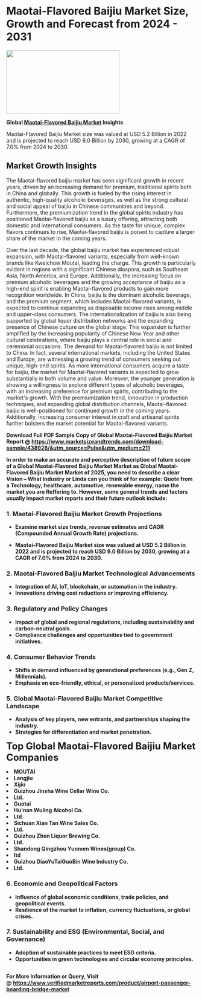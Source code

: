 <H1>Maotai-Flavored Baijiu Market Size, Growth and Forecast from 2024 - 2031</H1><img class="aligncenter size-medium wp-image-584254" src="https://thirdeyenews.in/wp-content/uploads/2024/09/Global-Market-Research-300x168.jpeg" alt="" width="300" height="168" /><p><strong>Global&nbsp;<a href="https://www.marketsizeandtrends.com/download-sample/438928/&amp;utm_source=Pulse&amp;utm_medium=211">Maotai-Flavored Baijiu Market</a> Insights</strong></p><p>Maotai-Flavored Baijiu Market size was valued at USD 5.2 Billion in 2022 and is projected to reach USD 9.0 Billion by 2030, growing at a CAGR of 7.0% from 2024 to 2030.</p><p><h2>Market Growth Insights</h2> <p>The Maotai-flavored baijiu market has seen significant growth in recent years, driven by an increasing demand for premium, traditional spirits both in China and globally. This growth is fueled by the rising interest in authentic, high-quality alcoholic beverages, as well as the strong cultural and social appeal of baijiu in Chinese communities and beyond. Furthermore, the premiumization trend in the global spirits industry has positioned Maotai-flavored baijiu as a luxury offering, attracting both domestic and international consumers. As the taste for unique, complex flavors continues to rise, Maotai-flavored baijiu is poised to capture a larger share of the market in the coming years.</p> <p><strong></strong></p> <p>Over the last decade, the global baijiu market has experienced robust expansion, with Maotai-flavored variants, especially from well-known brands like Kweichow Moutai, leading the charge. This growth is particularly evident in regions with a significant Chinese diaspora, such as Southeast Asia, North America, and Europe. Additionally, the increasing focus on premium alcoholic beverages and the growing acceptance of baijiu as a high-end spirit is enabling Maotai-flavored products to gain more recognition worldwide. In China, baijiu is the dominant alcoholic beverage, and the premium segment, which includes Maotai-flavored variants, is expected to continue expanding as disposable income rises among middle and upper-class consumers. The internationalization of baijiu is also being supported by global liquor distribution networks and the expanding presence of Chinese culture on the global stage. This expansion is further amplified by the increasing popularity of Chinese New Year and other cultural celebrations, where baijiu plays a central role in social and ceremonial occasions. The demand for Maotai-flavored baijiu is not limited to China. In fact, several international markets, including the United States and Europe, are witnessing a growing trend of consumers seeking out unique, high-end spirits. As more international consumers acquire a taste for baijiu, the market for Maotai-flavored variants is expected to grow substantially in both volume and value. Moreover, the younger generation is showing a willingness to explore different types of alcoholic beverages, with an increasing preference for premium spirits, contributing to the market's growth. With the premiumization trend, innovation in production techniques, and expanding global distribution channels, Maotai-flavored baijiu is well-positioned for continued growth in the coming years. Additionally, increasing consumer interest in craft and artisanal spirits further bolsters the market potential for Maotai-flavored variants.</p> <p><strong></p><p><span class=""><strong>Download Full PDF Sample Copy of Global Maotai-Flavored Baijiu Market Report</strong> @ <a href="https://www.marketsizeandtrends.com/download-sample/438928/&amp;utm_source=Pulse&amp;utm_medium=211" target="_blank">https://www.marketsizeandtrends.com/download-sample/438928/&amp;utm_source=Pulse&amp;utm_medium=211</a></span></p><p>In order to make an accurate and perceptive description of future scope of a Global&nbsp;Maotai-Flavored Baijiu Market Market as Global&nbsp;Maotai-Flavored Baijiu Market Market of 2025, you need to describe a clear Vision &ndash; What Industry or Linda can you think of for example: Quote from a Technology, healthcare, automotive, renewable energy, name the market you are Reffering to. However, some general trends and factors usually impact market reports and their future outlook include:</p><h3>1.&nbsp;<strong>Maotai-Flavored Baijiu Market Growth Projections</strong></h3><ul><li>Examine market size trends, revenue estimates and CAGR (Compounded Annual Growth Rate) projections.</li><li><p>Maotai-Flavored Baijiu Market size was valued at USD 5.2 Billion in 2022 and is projected to reach USD 9.0 Billion by 2030, growing at a CAGR of 7.0% from 2024 to 2030.</p></li></ul><h3>2.&nbsp;<strong>Maotai-Flavored Baijiu Market Technological Advancements</strong></h3><ul><li>Integration of AI, IoT, blockchain, or automation in the industry.</li><li>Innovations driving cost reductions or improving efficiency.</li></ul><h3>3.&nbsp;<strong>Regulatory and Policy Changes</strong></h3><ul><li>Impact of global and regional regulations, including sustainability and carbon-neutral goals.</li><li>Compliance challenges and opportunities tied to government initiatives.</li></ul><h3>4.&nbsp;<strong>Consumer Behavior Trends</strong></h3><ul><li>Shifts in demand influenced by generational preferences (e.g., Gen Z, Millennials).</li><li>Emphasis on eco-friendly, ethical, or personalized products/services.</li></ul><h3>5.&nbsp;<strong>Global Maotai-Flavored Baijiu Market Competitive Landscape</strong></h3><ul><li>Analysis of key players, new entrants, and partnerships shaping the industry.</li><li>Strategies for differentiation and market penetration.</li></ul><p data-pm-slice="1 1 []"><span style="color: inherit; font-family: inherit; font-size: 25px;">Top Global Maotai-Flavored Baijiu Market Companies</span></p><div class="" data-test-id=""><p><li>MOUTAI</li><li> Langjiu</li><li> Xijiu</li><li> Guizhou Jinsha Wine Cellar Wine Co.</li><li> Ltd.</li><li> Guotai</li><li> Hu'nan Wuling Alcohol Co.</li><li>Ltd.</li><li> Sichuan Xian Tan Wine Sales Co.</li><li> Ltd.</li><li> Guizhou Zhen Liquor Brewing Co.</li><li>Ltd.</li><li> Shandong Qingzhou Yunmen Wines(group) Co.</li><li>ltd</li><li> Guizhou DiaoYuTaiGuoBin Wine lndustry Co.</li><li>Ltd.</li></p></div><h3>6.&nbsp;<strong>Economic and Geopolitical Factors</strong></h3><ul><li>Influence of global economic conditions, trade policies, and geopolitical events.</li><li>Resilience of the market to inflation, currency fluctuations, or global crises.</li></ul><h3>7.&nbsp;<strong>Sustainability and ESG (Environmental, Social, and Governance)</strong></h3><ul><li>Adoption of sustainable practices to meet ESG criteria.</li><li>Opportunities in green technologies and circular economy principles.</li></ul><h2><strong style="font-size: 14px;">For More Information or Query, Visit @&nbsp;</strong><a style="background-color: #ffffff; font-size: 14px;" href="https://www.marketsizeandtrends.com/report/maotai-flavored-baijiu-market/" target="_blank">https://www.verifiedmarketreports.com/product/airport-passenger-boarding-bridge-market</a></h2>
